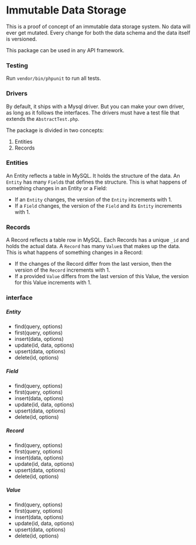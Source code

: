 # Immutable Data Storage
This is a proof of concept of an immutable data storage system.
No data will ever get mutated. 
Every change for both the data schema and the data itself is versioned. 

This package can be used in any API framework.

### Testing
Run `vendor/bin/phpunit` to run all tests.


### Drivers
By default, it ships with a Mysql driver.
But you can make your own driver, as long as it follows the interfaces.
The drivers must have a test file that extends the `AbstractTest.php`.

The package is divided in two concepts:
1. Entities
2. Records

### Entities
An Entity reflects a table in MySQL.
It holds the structure of the data.
An `Entity` has many `Field`s that defines the structure.
This is what happens of something changes in an Entity or a Field:
* If an `Entity` changes, the version of the `Entity` increments with 1.
* If a `Field` changes, the version of the `Field` and its `Entity` increments with 1.

### Records
A Record reflects a table row in MySQL.
Each Records has a unique `_id` and holds the actual data.
A `Record` has many `Value`s that makes up the data.
This is what happens of something changes in a Record:
* If the changes of the Record differ from the last version, then the version of the `Record` increments with 1.
* If a provided `Value` differs from the last version of this Value, the version for this Value increments with 1.

### interface

##### Entity
* find(query, options)
* first(query, options)
* insert(data, options)
* update(id, data, options)
* upsert(data, options)
* delete(id, options)

##### Field
* find(query, options)
* first(query, options)
* insert(data, options)
* update(id, data, options)
* upsert(data, options)
* delete(id, options)

##### Record
* find(query, options)
* first(query, options)
* insert(data, options)
* update(id, data, options)
* upsert(data, options)
* delete(id, options)

##### Value
* find(query, options)
* first(query, options)
* insert(data, options)
* update(id, data, options)
* upsert(data, options)
* delete(id, options)
